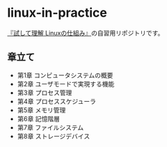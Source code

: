 # linux-in-practice
[『試して理解 Linuxの仕組み』](https://www.amazon.co.jp/%E8%A9%A6%E3%81%97%E3%81%A6%E7%90%86%E8%A7%A3-Linux%E3%81%AE%E3%81%97%E3%81%8F%E3%81%BF-%E5%AE%9F%E9%A8%93%E3%81%A8%E5%9B%B3%E8%A7%A3%E3%81%A7%E5%AD%A6%E3%81%B6OS%E3%81%A8%E3%83%8F%E3%83%BC%E3%83%89%E3%82%A6%E3%82%A7%E3%82%A2%E3%81%AE%E5%9F%BA%E7%A4%8E%E7%9F%A5%E8%AD%98-%E6%AD%A6%E5%86%85-%E8%A6%9A/dp/477419607X)の自習用リポジトリです。

## 章立て
- 第1章  コンピュータシステムの概要
- 第2章  ユーザモードで実現する機能
- 第3章  プロセス管理
- 第4章  プロセススケジューラ
- 第5章  メモリ管理
- 第6章  記憶階層
- 第7章  ファイルシステム
- 第8章  ストレージデバイス 